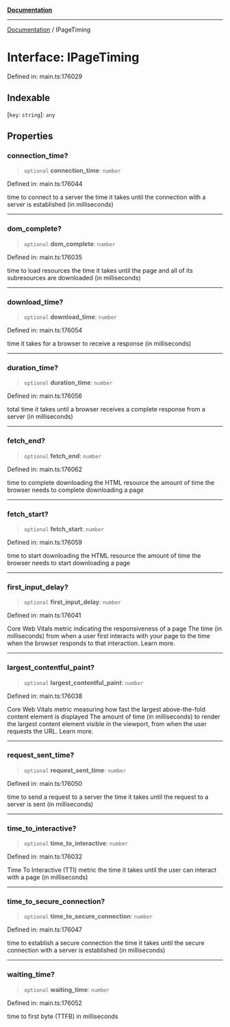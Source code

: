 [**Documentation**](../README.md)

***

[Documentation](../README.md) / IPageTiming

# Interface: IPageTiming

Defined in: main.ts:176029

## Indexable

\[`key`: `string`\]: `any`

## Properties

### connection\_time?

> `optional` **connection\_time**: `number`

Defined in: main.ts:176044

time to connect to a server
the time it takes until the connection with a server is established (in milliseconds)

***

### dom\_complete?

> `optional` **dom\_complete**: `number`

Defined in: main.ts:176035

time to load resources
the time it takes until the page and all of its subresources are downloaded (in milliseconds)

***

### download\_time?

> `optional` **download\_time**: `number`

Defined in: main.ts:176054

time it takes for a browser to receive a response (in milliseconds)

***

### duration\_time?

> `optional` **duration\_time**: `number`

Defined in: main.ts:176056

total time it takes until a browser receives a complete response from a server (in milliseconds)

***

### fetch\_end?

> `optional` **fetch\_end**: `number`

Defined in: main.ts:176062

time to complete downloading the HTML resource
the amount of time the browser needs to complete downloading a page

***

### fetch\_start?

> `optional` **fetch\_start**: `number`

Defined in: main.ts:176059

time to start downloading the HTML resource
the amount of time the browser needs to start downloading a page

***

### first\_input\_delay?

> `optional` **first\_input\_delay**: `number`

Defined in: main.ts:176041

Core Web Vitals metric indicating the responsiveness of a page
The time (in milliseconds) from when a user first interacts with your page to the time when the browser responds to that interaction. Learn more.

***

### largest\_contentful\_paint?

> `optional` **largest\_contentful\_paint**: `number`

Defined in: main.ts:176038

Core Web Vitals metric measuring how fast the largest above-the-fold content element is displayed
The amount of time (in milliseconds) to render the largest content element visible in the viewport, from when the user requests the URL. Learn more.

***

### request\_sent\_time?

> `optional` **request\_sent\_time**: `number`

Defined in: main.ts:176050

time to send a request to a server
the time it takes until the request to a server is sent (in milliseconds)

***

### time\_to\_interactive?

> `optional` **time\_to\_interactive**: `number`

Defined in: main.ts:176032

Time To Interactive (TTI) metric
the time it takes until the user can interact with a page (in milliseconds)

***

### time\_to\_secure\_connection?

> `optional` **time\_to\_secure\_connection**: `number`

Defined in: main.ts:176047

time to establish a secure connection
the time it takes until the secure connection with a server is established (in milliseconds)

***

### waiting\_time?

> `optional` **waiting\_time**: `number`

Defined in: main.ts:176052

time to first byte (TTFB) in milliseconds
